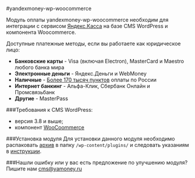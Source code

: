 #yandexmoney-wp-woocommerce

Модуль оплаты yandexmoney-wp-woocommerce необходим для интеграции с сервисом [Яндекс.Касса](http://kassa.yandex.ru/) на базе CMS WordPress и компонента Woocommerce. 

Доступные платежные методы, если вы работаете как юридическое лицо:
* **Банковские карты** -  Visa (включая Electron), MasterCard и Maestro любого банка мира
* **Электронные деньги** - Яндекс.Деньги и WebMoney
* **Наличные** - [Более 170 тысяч пунктов](https://money.yandex.ru/pay/doc.xml?id=526209) оплаты по России
* **Интернет банкинг** - Альфа-Клик, Сбербанк Онлайн и Промсвязьбанк
* **Другие** - MasterPass

###Требования к CMS WordPress:
* версия 3.8 и выше;
* компонент [WooCoommerce](http://wordpress.org/plugins/woocommerce/)

###Установка модуля
Для установки данного модуля необходимо распаковать  [архив](https://github.com/yandex-money/yandex-money-cms-wp-woocomerce/raw/master/yandex_money.zip) в папку `/wp-content/plugins/` и следовать указаниям в [инструкции](https://github.com/yandex-money/yandex-money-cms-wp-woocomerce/raw/master/%D0%98%D0%BD%D1%81%D1%82%D1%80%D1%83%D0%BA%D1%86%D0%B8%D1%8F%20%D0%AF%D0%BD%D0%B4%D0%B5%D0%BA%D1%81.%D0%9A%D0%B0%D1%81%D1%81%D1%8B%20%D0%B4%D0%BB%D1%8F%20WP%20WooCommerce.pdf).

###Нашли ошибку или у вас есть предложение по улучшению модуля?
Пишите нам cms@yamoney.ru
